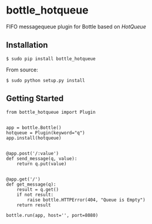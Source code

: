 # bottle_hotqueue

FIFO messagequeue plugin for Bottle based on _HotQueue_

## Installation

    $ sudo pip install bottle_hotqueue

From source:

    $ sudo python setup.py install

## Getting Started

    from bottle_hotqueue import Plugin


    app = bottle.Bottle()
    hotqueue = Plugin(keyword="q")
    app.install(hotqueue)


    @app.post('/:value')
    def send_message(q, value):
        return q.put(value)


    @app.get('/')
    def get_message(q):
        result = q.get()
        if not result:
            raise bottle.HTTPError(404, "Queue is Empty")
        return result

    bottle.run(app, host='', port=8080)
